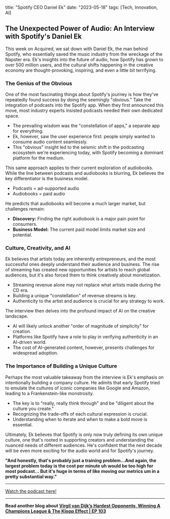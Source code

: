 

title: "Spotify CEO Daniel Ek"
date: "2023-05-18"
tags: [Tech, Innovation, AI]


## The Unexpected Power of Audio: An Interview with Spotify's Daniel Ek

This week on Acquired, we sat down with Daniel Ek, the man behind Spotify, who essentially saved the music industry from the wreckage of the Napster era. Ek's insights into the future of audio, how Spotify has grown to over 500 million users, and the cultural shifts happening in the creative economy are thought-provoking, inspiring, and even a little bit terrifying. 

### The Genius of the Obvious

One of the most fascinating things about Spotify's journey is how they've repeatedly found success by doing the seemingly "obvious." Take the integration of podcasts into the Spotify app. When they first announced this move, most industry experts insisted podcasts needed their own dedicated space. 

* The prevailing wisdom was the "constellation of apps," a separate app for everything. 
* Ek, however, saw the user experience first: people simply wanted to consume audio content seamlessly. 
* This "obvious" insight led to the seismic shift in the podcasting ecosystem we're experiencing today, with Spotify becoming a dominant platform for the medium.

This same approach applies to their current exploration of audiobooks. While the line between podcasts and audiobooks is blurring, Ek believes the key differentiator is the business model.

* Podcasts = ad-supported audio
* Audiobooks = paid audio

He predicts that audiobooks will become a much larger market, but challenges remain:

* **Discovery:** Finding the right audiobook is a major pain point for consumers.
* **Business Model:** The current paid model limits market size and potential. 

### Culture, Creativity, and AI

Ek believes that artists today are inherently entrepreneurs, and the most successful ones deeply understand their audience and business. The rise of streaming has created new opportunities for artists to reach global audiences, but it's also forced them to think creatively about monetization.

* Streaming revenue alone may not replace what artists made during the CD era.
* Building a unique "constellation" of revenue streams is key.
* Authenticity to the artist and audience is crucial for any strategy to work.

The interview then delves into the profound impact of AI on the creative landscape. 

* AI will likely unlock another "order of magnitude of simplicity" for creation.
* Platforms like Spotify have a role to play in verifying authenticity in an AI-driven world.
* The cost of AI-generated content, however, presents challenges for widespread adoption.

### The Importance of Building a Unique Culture

Perhaps the most valuable takeaway from the interview is Ek's emphasis on intentionally building a company culture. He admits that early Spotify tried to emulate the cultures of iconic companies like Google and Amazon, leading to a Frankenstein-like monstrosity. 

* The key is to "really, really think through" and be "diligent about the culture you create."
* Recognizing the trade-offs of each cultural expression is crucial.
* Understanding when to iterate and when to make a bold move is essential.

Ultimately, Ek believes that Spotify is only now truly defining its own unique culture, one that's rooted in supporting creators and understanding the nuanced needs of different audiences. He's confident that the next decade will be even more exciting for the audio world and for Spotify's journey.

**"And honestly, that's probably just a training problem...And again, the largest problem today is the cost per minute uh would be too high for most podcast... But it's huge in terms of like moving our metrics um in a pretty substantial way."**

---

<a href="https://youtube.com/watch?v=5iLbbuEecJU" target="_blank">Watch the podcast here!</a>


---

**Read another blog about [Virgil van Dijk’s Hardest Opponents, Winning A Champions League & The Klopp Effect | EP 103](./20240405-virgilvandijk-therestisfootball)**
